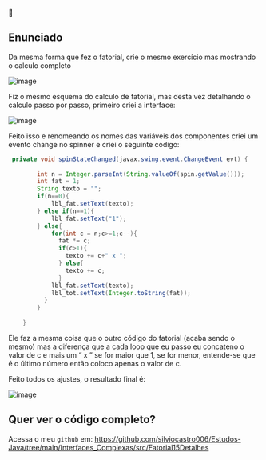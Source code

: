 <aside>
📝

## Enunciado

Da mesma forma que fez o fatorial, crie o mesmo exercício mas mostrando o calculo completo

</aside>

![image](https://github.com/user-attachments/assets/36f8f0de-2de8-4be1-a0c8-cf345c41e494)

Fiz o mesmo esquema do calculo de fatorial, mas desta vez detalhando o calculo passo por passo, primeiro criei a interface:

![image](https://github.com/user-attachments/assets/ec494a9a-3691-4754-baff-af27c5bed930)

Feito isso e renomeando os nomes das variáveis dos componentes criei um evento change no spinner e criei o seguinte código:

```java
 private void spinStateChanged(javax.swing.event.ChangeEvent evt) {                                  
        
        int n = Integer.parseInt(String.valueOf(spin.getValue()));
        int fat = 1;
        String texto = "";
        if(n==0){
            lbl_fat.setText(texto);
        } else if(n==1){
            lbl_fat.setText("1");
        } else{
            for(int c = n;c>=1;c--){
              fat *= c;
              if(c>1){
                texto += c+" x ";
              } else{
                texto += c;
              }
            lbl_fat.setText(texto);
            lbl_tot.setText(Integer.toString(fat));
          }  
        }
        
    }                     
```

Ele faz a mesma coisa que o outro código do fatorial (acaba sendo o mesmo) mas a diferença que a cada loop que eu passo eu concateno o valor de c e mais um “ x ” se for maior que 1, se for menor, entende-se que é o último número então coloco apenas o valor de c.

Feito todos os ajustes, o resultado final é:

![image](https://github.com/user-attachments/assets/220e0584-9e11-47e0-882f-7c68a7f99f9a)

## Quer ver o código completo?

Acessa o meu `github` em: https://github.com/silviocastro006/Estudos-Java/tree/main/Interfaces_Complexas/src/Fatorial15Detalhes
